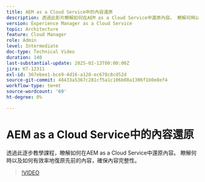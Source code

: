 ```yaml
---
title: AEM as a Cloud Service中的內容還原
description: 透過此影片瞭解如何在AEM as a Cloud Service中還原內容。 瞭解何時以及如何有效率地復原先前的內容，確保內容完整性。
version: Experience Manager as a Cloud Service
topic: Architecture
feature: Cloud Manager
role: Admin
level: Intermediate
doc-type: Technical Video
duration: 140
last-substantial-update: 2025-02-13T00:00:00Z
jira: KT-12311
exl-id: 367ebee1-bce9-4d16-a128-ec678c8cd52d
source-git-commit: 48433a5367c281cf5a1c106b08a1306f1b0e8ef4
workflow-type: tm+mt
source-wordcount: '69'
ht-degree: 0%

---
```


# AEM as a Cloud Service中的內容還原

透過此逐步教學課程，瞭解如何在AEM as a Cloud Service中還原內容。 瞭解何時以及如何有效率地復原先前的內容，確保內容完整性。

>[!VIDEO](https://video.tv.adobe.com/v/3416149/?learn=on&enablevpops)
